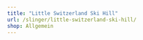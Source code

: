 ```yaml
---
title: "Little Switzerland Ski Hill"
url: /slinger/little-switzerland-ski-hill/
shop: Allgemein
---
```

